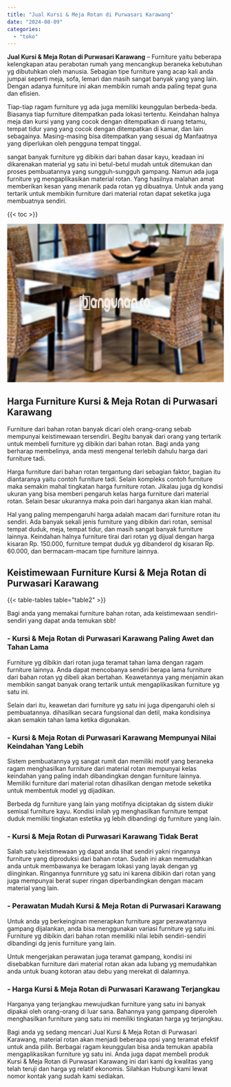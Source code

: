 ```yaml
---
title: "Jual Kursi & Meja Rotan di Purwasari Karawang"
date: "2024-08-09"
categories: 
  - "toko"
---
```


**Jual Kursi & Meja Rotan di Purwasari Karawang** – Furniture yaitu beberapa kelengkapan atau perabotan rumah yang mencangkup beraneka kebutuhan yg dibutuhkan oleh manusia. Sebagian tipe furniture yang acap kali anda jumpai seperti meja, sofa, lemari dan masih sangat banyak yang yang lain. Dengan adanya furniture ini akan membikin rumah anda paling tepat guna dan efisien.

Tiap-tiap ragam furniture yg ada juga memiliki keunggulan berbeda-beda. Biasanya tiap furniture ditempatkan pada lokasi tertentu. Keindahan halnya meja dan kursi yang yang cocok dengan ditempatkan di ruang tetamu, tempat tidur yang yang cocok dengan ditempatkan di kamar, dan lain sebagainya. Masing-masing bisa ditempatkan yang sesuai dg Manfaatnya yang diperlukan oleh pengguna tempat tinggal.

sangat banyak furniture yg dibikin dari bahan dasar kayu, keadaan ini dikarenakan material yg satu ini betul-betul mudah untuk ditemukan dan proses pembuatannya yang sungguh-sungguh gampang. Namun ada juga furniture yg mengaplikasikan material rotan. Yang hasilnya malahan amat memberikan kesan yang menarik pada rotan yg dibuatnya. Untuk anda yang tertarik untuk membikin furniture dari material rotan dapat seketika juga membuatnya sendiri.

{{< toc >}}

![Jual Kursi & Meja Rotan di Purwasari Karawang](/images/kursi-meja-rotan-murah08.png)

## Harga Furniture Kursi & Meja Rotan di Purwasari Karawang

Furniture dari bahan rotan banyak dicari oleh orang-orang sebab mempunyai keistimewaan tersendiri. Begitu banyak dari orang yang tertarik untuk membeli furniture yg dibikin dari bahan rotan. Bagi anda yang berharap membelinya, anda mesti mengenal terlebih dahulu harga dari furniture tadi.

Harga furniture dari bahan rotan tergantung dari sebagian faktor, bagian itu diantaranya yaitu contoh furniture tadi. Selain kompleks contoh furniture maka semakin mahal tingkatan harga furniture rotan. Jikalau juga dg kondisi ukuran yang bisa memberi pengaruh kelas harga furniture dari material rotan. Selain besar ukurannya maka poin dari harganya akan kian mahal.

Hal yang paling mempengaruhi harga adalah macam dari furniture rotan itu sendiri. Ada banyak sekali jenis furniture yang dibikin dari rotan, semisal tempat duduk, meja, tempat tidur, dan masih sangat banyak furniture lainnya. Keindahan halnya furniture tirai dari rotan yg dijual dengan harga kisaran Rp. 150.000, furniture tempat duduk yg dibanderol dg kisaran Rp. 60.000, dan bermacam-macam tipe furniture lainnya.

## Keistimewaan Furniture Kursi & Meja Rotan di Purwasari Karawang

{{< table-tables table="table2" >}}

Bagi anda yang memakai furniture bahan rotan, ada keistimewaan sendiri-sendiri yang dapat anda temukan sbb!

### \- Kursi & Meja Rotan di Purwasari Karawang Paling Awet dan Tahan Lama

Furniture yg dibikin dari rotan juga teramat tahan lama dengan ragam furniture lainnya. Anda dapat mencobanya sendiri berapa lama furniture dari bahan rotan yg dibeli akan bertahan. Keawetannya yang menjamin akan membikin sangat banyak orang tertarik untuk mengaplikasikan furniture yg satu ini.

Selain dari itu, keawetan dari furniture yg satu ini juga dipengaruhi oleh si pembuatannya. dihasilkan secara fungsional dan detil, maka kondisinya akan semakin tahan lama ketika digunakan.

### \- Kursi & Meja Rotan di Purwasari Karawang Mempunyai Nilai Keindahan Yang Lebih

Sistem pembuatannya yg sangat rumit dan memiliki motif yang beraneka ragam menghasilkan furniture dari material rotan mempunyai kelas keindahan yang paling indah dibandingkan dengan furniture lainnya. Memiliki furniture dari material rotan dihasilkan dengan metode seketika untuk membentuk model yg dijadikan.

Berbeda dg furniture yang lain yang motifnya diciptakan dg sistem diukir semisal furniture kayu. Kondisi inilah yg menghasilkan furniture tempat duduk memiliki tingkatan estetika yg lebih dibandingi dg furniture yang lain.

### \- Kursi & Meja Rotan di Purwasari Karawang Tidak Berat

Salah satu keistimewaan yg dapat anda lihat sendiri yakni ringannya furniture yang diproduksi dari bahan rotan. Sudah ini akan memudahkan anda untuk membawanya ke beragam lokasi yang layak dengan yg diinginkan. Ringannya funrniture yg satu ini karena dibikin dari rotan yang juga mempunyai berat super ringan diperbandingkan dengan macam material yang lain.

### \- Perawatan Mudah Kursi & Meja Rotan di Purwasari Karawang

Untuk anda yg berkeinginan menerapkan furniture agar perawatannya gampang dijalankan, anda bisa menggunakan variasi furniture yg satu ini. Furniture yg dibikin dari bahan rotan memiliki nilai lebih sendiri-sendiri dibandingi dg jenis furniture yang lain.

Untuk mengerjakan perawatan juga teramat gampang, kondisi ini disebabkan furniture dari material rotan akan ada lubang yg memudahkan anda untuk buang kotoran atau debu yang merekat di dalamnya.

### \- Harga Kursi & Meja Rotan di Purwasari Karawang Terjangkau

Harganya yang terjangkau mewujudkan furniture yang satu ini banyak dipakai oleh orang-orang di luar sana. Bahannya yang gampang diperoleh menghasilkan furniture yang satu ini memiliki tingkatan harga yg terjangkau.

Bagi anda yg sedang mencari Jual Kursi & Meja Rotan di Purwasari Karawang, material rotan akan menjadi beberapa opsi yang teramat efektif untuk anda pilih. Berbagai ragam keunggulan bisa anda temukan apabila mengaplikasikan furniture yg satu ini. Anda juga dapat membeli produk Kursi & Meja Rotan di Purwasari Karawang ini dari kami dg kwalitas yang telah teruji dan harga yg relatif ekonomis. Silahkan Hubungi kami lewat nomor kontak yang sudah kami sediakan.
